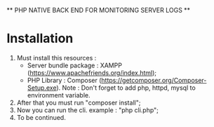 ** PHP NATIVE BACK END FOR MONITORING SERVER LOGS **

# Installation
1. Must install this resources :
    - Server bundle package : XAMPP (https://www.apachefriends.org/index.html);
    - PHP Library : Composer (https://getcomposer.org/Composer-Setup.exe).
    Note : Don't forget to add php, httpd, mysql to environment variable.
2. After that you must run "composer install";
3. Now you can run the cli. example : "php cli.php";
4. To be continued.
